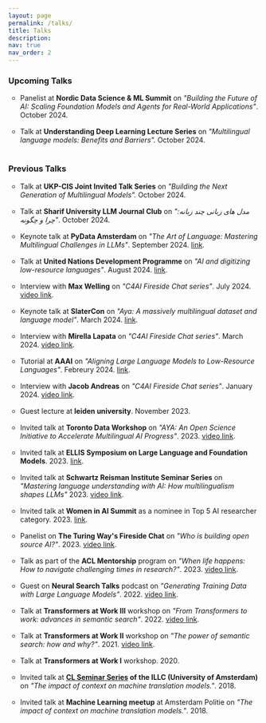```yaml
---
layout: page
permalink: /talks/
title: Talks
description: 
nav: true
nav_order: 2
---
```




<section>
<h3>Upcoming Talks</h3>
<ul style="list-style-type:circle">

<li style="padding-bottom: 16px;"> Panelist at <b>Nordic Data Science & ML Summit</b> on <i>"Building the Future of AI: Scaling Foundation Models and Agents for Real-World Applications"</i>. October 2024. </li>

<li style="padding-bottom: 16px;"> Talk at <b>Understanding Deep Learning Lecture Series</b> on <i>"Multilingual language models: Benefits and Barriers".</i> October 2024. </li>

</ul>
</section>


<section>
<h3>Previous Talks</h3>
<ul style="list-style-type:circle">

<li style="padding-bottom: 16px;"> Talk at <b>UKP-CIS Joint Invited Talk Series</b> on <i>"Building the Next Generation of Multilingual Models".</i> October 2024. </li>

<li style="padding-bottom: 16px;"> Talk at <b>Sharif University LLM Journal Club</b> on <i>"مدل های زبانی چند زبانه: چرا و چگونه"</i>. October 2024. </li>

<li style="padding-bottom: 16px;"> Keynote talk at <b>PyData Amsterdam</b> on <i>"The Art of Language: Mastering Multilingual Challenges in LLMs"</i>. September 2024. <a href="https://amsterdam.pydata.org/program/">link</a>. </li>

<li style="padding-bottom: 16px;">Talk at <b>United Nations Development Programme</b> on <i>"AI and digitizing low-resource languages"</i>. August 2024. <a href="https://x.com/UNDP">link</a>. </li>

<li style="padding-bottom: 16px;"> Interview with <b>Max Welling</b> on <i>"C4AI Fireside Chat series"</i>. July 2024. <a href="https://www.youtube.com/watch?v=4I09wBeP-GI&list=PLLalUvky4CLLN4XmiJJ4dBBhqRKmkxRYk">video link</a>. </li>

<li style="padding-bottom: 16px;"> Keynote talk at <b>SlaterCon</b> on <i>"Aya: A massively multilingual dataset and language model"</i>. March 2024. <a href="https://slator.com/event/slatorcon-remote-march-2024/">link</a>. </li>

<li style="padding-bottom: 16px;"> Interview with <b>Mirella Lapata</b> on <i>"C4AI Fireside Chat series"</i>. March 2024. <a href="https://www.youtube.com/watch?v=6TS_ZetD3HY&list=PLLalUvky4CLLN4XmiJJ4dBBhqRKmkxRYk">video link</a>. </li>


<li style="padding-bottom: 16px;"> Tutorial at <b>AAAI</b> on <i>"Aligning Large Language Models to Low-Resource Languages"</i>. Febreury 2024. <a href="https://aaai.org/aaai-conference/aaai-24-tutorial-and-lab-list/#tq11">link</a>. </li>

<li style="padding-bottom: 16px;"> Interview with <b>Jacob Andreas</b> on <i>"C4AI Fireside Chat series"</i>. January 2024. <a href="https://www.youtube.com/watch?v=bAxqt5DybPE&list=PLLalUvky4CLLN4XmiJJ4dBBhqRKmkxRYk">video link</a>. </li>

<li style="padding-bottom: 16px;"> Guest lecture at <b>leiden university</b>. November 2023. </li>

<li style="padding-bottom: 16px;"> Invited talk at <b>Toronto Data Workshop</b> on <i>"AYA: An Open Science Initiative to Accelerate Multilingual AI Progress"</i>. 2023. <a href="https://www.youtube.com/watch?v=kVOKtJ8ZTgI">video link</a>. </li>

<li style="padding-bottom: 16px;"> Invited talk at <b>ELLIS Symposium on Large Language and Foundation Models</b>. 2023. <a href="https://sites.google.com/view/ellisfms2023/">link</a>. </li>

<li style="padding-bottom: 16px;"> Invited talk at <b>Schwartz Reisman Institute Seminar Series</b> on <i>"Mastering language understanding with AI: How multilingualism shapes LLMs"</i> 2023. <a href="https://www.youtube.com/watch?v=qTR2J7sNXK8">video link</a>. </li>

<li style="padding-bottom: 16px;"> Invited talk at <b>Women in AI Summit</b> as a nominee in Top 5 AI researcher category. 2023. <a href="https://womeninai.nl/2023/11/08/wai-summit-top-5-award-nominees/">link</a>. </li>

<li style="padding-bottom: 16px;"> Panelist on <b>The Turing Way's Fireside Chat</b> on <i>"Who is building open source AI?"</i>. 2023. <a href="https://www.youtube.com/watch?v=e8EBI1ocxt4">video link</a>. </li>

<li style="padding-bottom: 16px;"> Talk as part of the <b>ACL Mentorship</b> program on <i>"When life happens: How to navigate challenging times in research?"</i>. 2023. <a href="https://www.youtube.com/watch?v=g59P3YiqRxU">video link</a>. </li>

<li style="padding-bottom: 16px;"> Guest on <b>Neural Search Talks</b> podcast on <i>"Generating Training Data with Large Language Models"</i>. 2022. <a href="https://www.youtube.com/watch?v=MlxZI_bFD8U&t=2350s">video link</a>.</li>

<li style="padding-bottom: 16px;"> Talk at <b>Transformers at Work III</b> workshop on <i>"From Transformers to work: advances in semantic search"</i>. 2022. <a href="https://www.youtube.com/watch?v=iHjiW0kRy3s&list=PLqoeA19j2q9iV3VIlmu2rk7r247zjvUM9&index=3&t=5s">video link</a>.</li>

<li style="padding-bottom: 16px;"> Talk at <b>Transformers at Work II</b> workshop on <i>"The power of semantic search: how and why?"</i>. 2021. <a href="https://www.youtube.com/watch?v=a6JVtQIJFD8&list=PLqoeA19j2q9iV3VIlmu2rk7r247zjvUM9&index=12">video link</a>.</li>

<li style="padding-bottom: 16px;"> Talk at <b>Transformers at Work I</b> workshop. 2020. </li>

<li style="padding-bottom: 16px;"> Invited talk at <b><a href="https://projects.illc.uva.nl/LaCo/CLS/">CL Seminar Series</a> of the ILLC (University of Amsterdam)</b> on <i>"The impact of context on machine translation models."</i>. 2018. </li>

<li style="padding-bottom: 16px;"> Invited talk at <b>Machine Learning meetup</b> at Amsterdam Politie on <i>"The impact of context on machine translation models."</i>. 2018. </li>

</ul>
</section>

